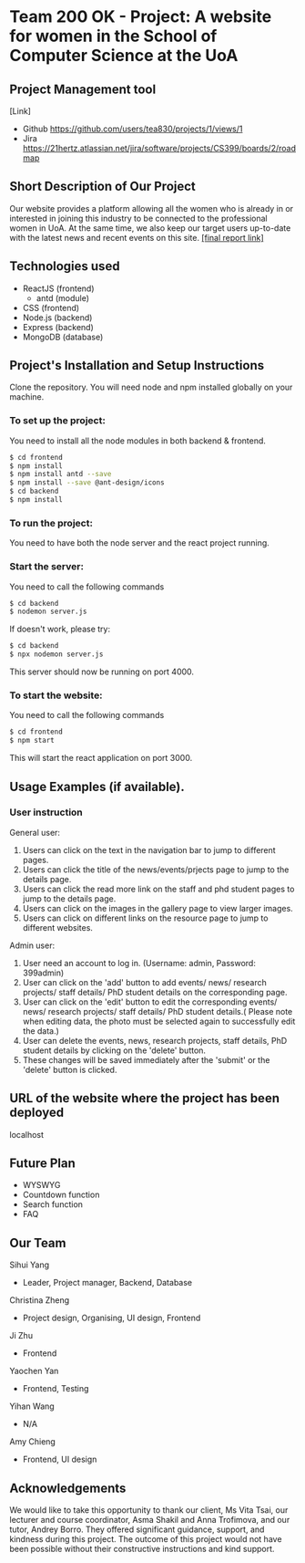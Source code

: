 # Team 200 OK - Project: A website for women in the School of Computer Science at the UoA

## Project Management tool
[Link]
- Github https://github.com/users/tea830/projects/1/views/1
- Jira https://21hertz.atlassian.net/jira/software/projects/CS399/boards/2/roadmap

## Short Description of Our Project
Our website provides a platform allowing all the women who is already in or interested in joining this industry to be connected to the professional women in UoA.
At the same time, we also keep our target users up-to-date with the latest news and recent events on this site.
[[final report link]](https://docs.google.com/document/d/1J1WOLyRU7KnnWI10wytJNRwFcBaSWhIYGnzGVX6YR6E/edit#heading=h.17gf7kgbgt5m)

## Technologies used
- ReactJS (frontend)
  - antd (module) 
- CSS (frontend)
- Node.js (backend)
- Express (backend)
- MongoDB (database)

## Project's Installation and Setup Instructions

Clone the repository. You will need node and npm installed globally on your machine.

### To set up the project:
You need to install all the node modules in both backend & frontend.

```sh
$ cd frontend
$ npm install
$ npm install antd --save
$ npm install --save @ant-design/icons
$ cd backend
$ npm install
```

### To run the project:
You need to have both the node server and the react project running.

### Start the server:
You need to call the following commands
```sh
$ cd backend
$ nodemon server.js
```
If doesn't work, please try:
```sh
$ cd backend
$ npx nodemon server.js
```

This server should now be running on port 4000.

### To start the website:
You need to call the following commands

```sh
$ cd frontend
$ npm start
```

This will start the react application on port 3000.


## Usage Examples (if available).

### User instruction
General user:
1. Users can click on the text in the navigation bar to jump to different pages.
2. Users can click the title of the news/events/prjects page to jump to the details page.
3. Users can click the read more link on the staff and phd student pages to jump to the details page.
4. Users can click on the images in the gallery page to view larger images.
5. Users can click on different links on the resource page to jump to different websites.

Admin user:
1. User need an account to log in. (Username: admin, Password: 399admin)
2. User can click on the 'add' button to add events/ news/ research projects/ staff details/ PhD student details on the corresponding page.
3. User can click on the 'edit' button to edit the corresponding events/ news/ research projects/ staff details/ PhD student details.( Please note when editing data, the photo must be selected again to successfully edit the data.)
4. User can delete the events, news, research projects, staff details, PhD student details by clicking on the 'delete' button. 
5. These changes will be saved immediately after the 'submit' or the 'delete' button is clicked. 


## URL of the website where the project has been deployed
localhost

## Future Plan 
- WYSWYG
- Countdown function
- Search function
- FAQ 

## Our Team
Sihui Yang
- Leader, Project manager, Backend, Database

Christina Zheng
- Project design, Organising, UI design, Frontend

Ji Zhu
- Frontend

Yaochen Yan
- Frontend, Testing

Yihan Wang
- N/A

Amy Chieng
- Frontend, UI design

## Acknowledgements
We would like to take this opportunity to thank our client, Ms Vita Tsai, our lecturer and course coordinator, Asma Shakil and Anna Trofimova, and our tutor, Andrey Borro. They offered significant guidance, support, and kindness during this project. The outcome of this project would not have been possible without their constructive instructions and kind support.

